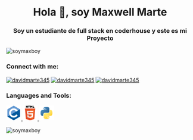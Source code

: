 <h1 align="center">Hola 👋, soy Maxwell Marte</h1>
<h3 align="center">Soy un estudiante de full stack en coderhouse y este es mi Proyecto</h3>

<p align="left"> <img src="https://komarev.com/ghpvc/?username=soymaxboy&label=Profile%20views&color=0e75b6&style=flat" alt="soymaxboy" /> </p>

<h3 align="left">Connect with me:</h3>
<p align="left">
<a href="https://fb.com/davidmarte345" target="blank"><img align="center" src="https://raw.githubusercontent.com/rahuldkjain/github-profile-readme-generator/master/src/images/icons/Social/facebook.svg" alt="davidmarte345" height="30" width="40" /></a>
<a href="https://instagram.com/davidmarte345" target="blank"><img align="center" src="https://raw.githubusercontent.com/rahuldkjain/github-profile-readme-generator/master/src/images/icons/Social/instagram.svg" alt="davidmarte345" height="30" width="40" /></a>
<a href="https://www.youtube.com/c/davidmarte345" target="blank"><img align="center" src="https://raw.githubusercontent.com/rahuldkjain/github-profile-readme-generator/master/src/images/icons/Social/youtube.svg" alt="davidmarte345" height="30" width="40" /></a>
</p>

<h3 align="left">Languages and Tools:</h3>
<p align="left"> <a href="https://www.cprogramming.com/" target="_blank" rel="noreferrer"> <img src="https://raw.githubusercontent.com/devicons/devicon/master/icons/c/c-original.svg" alt="c" width="40" height="40"/> </a> <a href="https://www.w3.org/html/" target="_blank" rel="noreferrer"> <img src="https://raw.githubusercontent.com/devicons/devicon/master/icons/html5/html5-original-wordmark.svg" alt="html5" width="40" height="40"/> </a> <a href="https://www.python.org" target="_blank" rel="noreferrer"> <img src="https://raw.githubusercontent.com/devicons/devicon/master/icons/python/python-original.svg" alt="python" width="40" height="40"/> </a> </p>

<p><img align="center" src="https://github-readme-stats.vercel.app/api/top-langs?username=soymaxboy&show_icons=true&locale=en&layout=compact" alt="soymaxboy" /></p>
